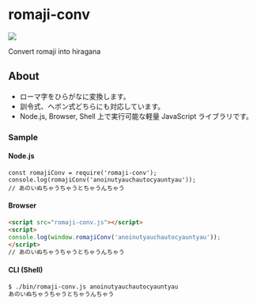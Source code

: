 # romaji-conv
<a href="https://www.npmjs.com/package/@koozaki/romaji-conv"><img src="https://img.shields.io/npm/v/@koozaki/romaji-conv?style=flat-square"></a>

Convert romaji into hiragana

## About
- ローマ字をひらがなに変換します。
- 訓令式、ヘボン式どちらにも対応しています。
- Node.js, Browser, Shell 上で実行可能な軽量 JavaScript ライブラリです。

### Sample
#### Node.js
```node
const romajiConv = require('romaji-conv');
console.log(romajiConv('anoinutyauchautocyauntyau'));
// あのいぬちゃうちゃうとちゃうんちゃう
```

#### Browser
```html
<script src="romaji-conv.js"></script>
<script>
console.log(window.romajiConv('anoinutyauchautocyauntyau'));
</script>
// あのいぬちゃうちゃうとちゃうんちゃう
```

#### CLI (Shell)
```sh
$ ./bin/romaji-conv.js anoinutyauchautocyauntyau
あのいぬちゃうちゃうとちゃうんちゃう
```
